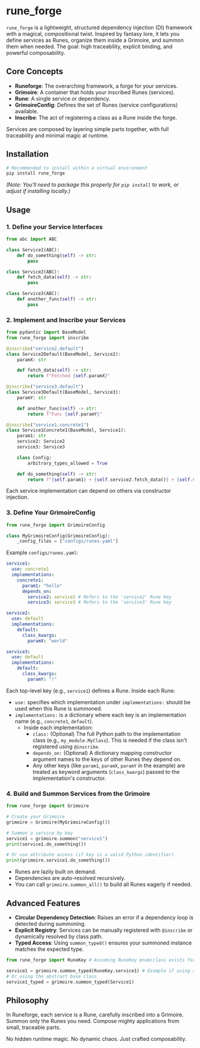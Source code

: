 # rune_forge

`rune_forge` is a lightweight, structured dependency injection (DI) framework with a magical, compositional twist. Inspired by fantasy lore, it lets you define services as Runes, organize them inside a Grimoire, and summon them when needed. The goal: high traceability, explicit binding, and powerful composability.

## Core Concepts

- **Runeforge**: The overarching framework, a forge for your services.
- **Grimoire**: A container that holds your inscribed Runes (services).
- **Rune**: A single service or dependency.
- **GrimoireConfig**: Defines the set of Runes (service configurations) available.
- **Inscribe**: The act of registering a class as a Rune inside the forge.

Services are composed by layering simple parts together, with full traceability and minimal magic at runtime.

## Installation

```bash
# Recommended to install within a virtual environment
pip install rune_forge

```

_(Note: You'll need to package this properly for `pip install` to work, or adjust if installing locally.)_

## Usage

### 1. Define your Service Interfaces

```python
from abc import ABC

class Service1(ABC):
    def do_something(self) -> str:
        pass

class Service2(ABC):
    def fetch_data(self) -> str:
        pass

class Service3(ABC):
    def another_func(self) -> str:
        pass
```

### 2. Implement and Inscribe your Services

```python
from pydantic import BaseModel
from rune_forge import inscribe

@inscribe("service2.default")
class Service2Default(BaseModel, Service2):
    paramX: str

    def fetch_data(self) -> str:
        return f"Fetched {self.paramX}"

@inscribe("service3.default")
class Service3Default(BaseModel, Service3):
    paramY: str

    def another_func(self) -> str:
        return f"Func {self.paramY}"

@inscribe("service1.concrete1")
class Service1Concrete1(BaseModel, Service1):
    param1: str
    service2: Service2
    service3: Service3

    class Config:
        arbitrary_types_allowed = True

    def do_something(self) -> str:
        return f"{self.param1} + {self.service2.fetch_data()} + {self.service3.another_func()}"
```

Each service implementation can depend on others via constructor injection.

### 3. Define Your GrimoireConfig

```python
from rune_forge import GrimoireConfig

class MyGrimoireConfig(GrimoireConfig):
    _config_files = ["configs/runes.yaml"]
```

Example `configs/runes.yaml`:

```yaml
service1:
  use: concrete1
  implementations:
    concrete1:
      param1: "hello"
      depends_on:
        service2: service2 # Refers to the 'service2' Rune key
        service3: service3 # Refers to the 'service3' Rune key

service2:
  use: default
  implementations:
    default:
      class_kwargs:
        paramX: "world"

service3:
  use: default
  implementations:
    default:
      class_kwargs:
        paramY: "!"
```

Each top-level key (e.g., `service1`) defines a Rune. Inside each Rune:

- `use:` specifies which implementation under `implementations:` should be used when this Rune is summoned.
- `implementations:` is a dictionary where each key is an implementation name (e.g., `concrete1`, `default`).
  - Inside each implementation:
    - `class:` (Optional) The full Python path to the implementation class (e.g., `my_module.MyClass`). This is needed if the class isn't registered using `@inscribe`.
    - `depends_on:` (Optional) A dictionary mapping constructor argument names to the keys of other Runes they depend on.
    - Any other keys (like `param1`, `paramX`, `paramY` in the example) are treated as keyword arguments (`class_kwargs`) passed to the implementation's constructor.

### 4. Build and Summon Services from the Grimoire

```python
from rune_forge import Grimoire

# Create your Grimoire
grimoire = Grimoire(MyGrimoireConfig())

# Summon a service by key
service1 = grimoire.summon("service1")
print(service1.do_something())

# Or use attribute access (if key is a valid Python identifier)
print(grimoire.service1.do_something())
```

- Runes are lazily built on demand.
- Dependencies are auto-resolved recursively.
- You can call `grimoire.summon_all()` to build all Runes eagerly if needed.

## Advanced Features

- **Circular Dependency Detection**: Raises an error if a dependency loop is detected during summoning.
- **Explicit Registry**: Services can be manually registered with `@inscribe` or dynamically resolved by class path.
- **Typed Access**: Using `summon_typed()` ensures your summoned instance matches the expected type.

```python
from rune_forge import RuneKey # Assuming RuneKey enum/class exists for type hints

service1 = grimoire.summon_typed(RuneKey.service1) # Example if using an Enum/Constant for keys
# Or using the abstract base class
service1_typed = grimoire.summon_typed(Service1)
```

## Philosophy

In Runeforge, each service is a Rune, carefully inscribed into a Grimoire. Summon only the Runes you need. Compose mighty applications from small, traceable parts.

No hidden runtime magic. No dynamic chaos. Just crafted composability.
